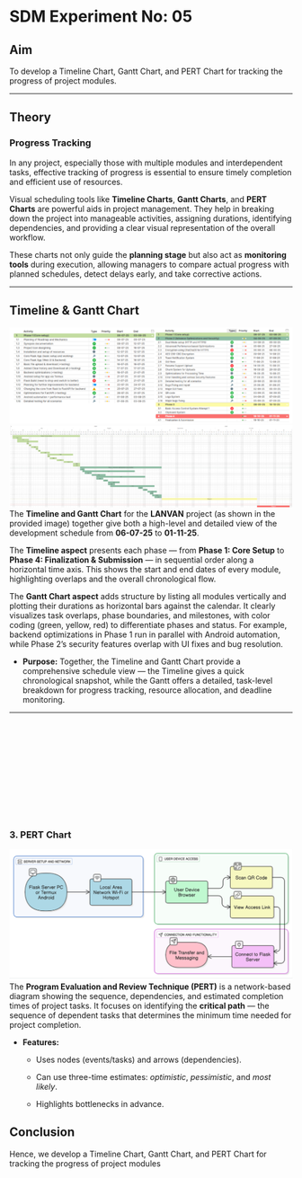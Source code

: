 # SDM **Experiment No: 05**

## **Aim**

To develop a Timeline Chart, Gantt Chart, and PERT Chart for tracking the progress of project modules.

***

## **Theory**

### **Progress Tracking**

In any project, especially those with multiple modules and interdependent tasks, effective tracking of progress is essential to ensure timely completion and efficient use of resources.

Visual scheduling tools like **Timeline Charts**, **Gantt Charts**, and **PERT Charts** are powerful aids in project management. They help in breaking down the project into manageable activities, assigning durations, identifying dependencies, and providing a clear visual representation of the overall workflow.

These charts not only guide the **planning stage** but also act as **monitoring tools** during execution, allowing managers to compare actual progress with planned schedules, detect delays early, and take corrective actions.

***

## **Timeline & Gantt Chart**
![image](.attachments/4ac4d5d6adf966caa3916d80bc42126ad555a3ac.png) 
![image](.attachments/a6aa1907cc71a1aa2f9a6b3899b51999b39dfc9f.png) 
The **Timeline and Gantt Chart** for the **LANVAN** project (as shown in the provided image) together give both a high-level and detailed view of the development schedule from **06-07-25** to **01-11-25**.

The **Timeline aspect** presents each phase — from **Phase 1: Core Setup** to **Phase 4: Finalization & Submission** — in sequential order along a horizontal time axis. This shows the start and end dates of every module, highlighting overlaps and the overall chronological flow.

The **Gantt Chart aspect** adds structure by listing all modules vertically and plotting their durations as horizontal bars against the calendar. It clearly visualizes task overlaps, phase boundaries, and milestones, with color coding (green, yellow, red) to differentiate phases and status. For example, backend optimizations in Phase 1 run in parallel with Android automation, while Phase 2’s security features overlap with UI fixes and bug resolution.

-   **Purpose:** Together, the Timeline and Gantt Chart provide a comprehensive schedule view — the Timeline gives a quick chronological snapshot, while the Gantt offers a detailed, task-level breakdown for progress tracking, resource allocation, and deadline monitoring.

***
<br><br><br><br><br>
<br><br><br><br><br>
### **3. PERT Chart**
![image](.attachments/bd948e576381a54656d80e42d37cda9b33445310.png) 
The **Program Evaluation and Review Technique (PERT)** is a network-based diagram showing the sequence, dependencies, and estimated completion times of project tasks. It focuses on identifying the **critical path** — the sequence of dependent tasks that determines the minimum time needed for project completion.

-   **Features:**
    
    -   Uses nodes (events/tasks) and arrows (dependencies).
        
    -   Can use three-time estimates: _optimistic_, _pessimistic_, and _most likely_.
        
    -   Highlights bottlenecks in advance.
        



## **Conclusion**

Hence, we develop a Timeline Chart, Gantt Chart, and PERT Chart for tracking the progress of project modules